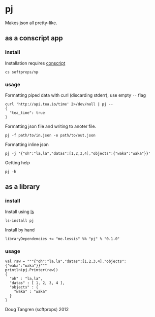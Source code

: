 # pj

Makes json all pretty-like.

## as a conscript app

### install

Installation requires [conscript][cs]

    cs softprops/np
    
### usage

Formatting piped data with curl (discarding stderr), use empty `--` flag

    curl 'http://api.tea.io/time' 2>/dev/null | pj --
    {
      "tea_time": true
    }
    
Formatting json file and writing to anoter file.

    pj -f path/to/in.json -o path/to/out.json
    
Formatting inline json

    pj -j '{"oh":"la,la","datas":[1,2,3,4],"objects":{"waka":"waka"}}'
    
Getting help

    pj -h

## as a library

### install

Install using [ls][ls]

    ls-install pj

Install by hand

    libraryDependencies += "me.lessis" %% "pj" % "0.1.0"

### usage

    val raw = """{"oh":"la,la","datas":[1,2,3,4],"objects":{"waka":"waka"}}"""
    println(pj.Printer(raw))
    {
      "oh" : "la,la",
      "datas" : [ 1, 2, 3, 4 ],
      "objects" : {
        "waka" : "waka"
      }
    }
    

Doug Tangren (softprops) 2012

[cs]: https://github.com/n8han/conscript
[ls]: http://ls.implicit.ly/

